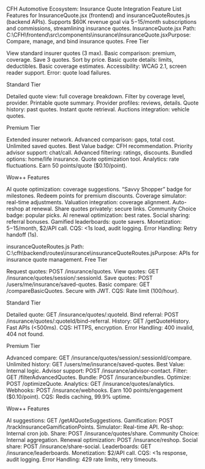CFH Automotive Ecosystem: Insurance Quote Integration Feature List
Features for InsuranceQuote.jsx (frontend) and insuranceQuoteRoutes.js (backend APIs). Supports $60K revenue goal via $5-$15/month subscriptions and commissions, streamlining insurance quotes.
InsuranceQuote.jsx
Path: C:\CFH\frontend\src\components\insurance\InsuranceQuote.jsxPurpose: Compare, manage, and bind insurance quotes.
Free Tier

View standard insurer quotes (3 max).
Basic comparison: premium, coverage.
Save 3 quotes.
Sort by price.
Basic quote details: limits, deductibles.
Basic coverage estimates.
Accessibility: WCAG 2.1, screen reader support.
Error: quote load failures.

Standard Tier

Detailed quote view: full coverage breakdown.
Filter by coverage level, provider.
Printable quote summary.
Provider profiles: reviews, details.
Quote history: past quotes.
Instant quote retrieval.
Auctions integration: vehicle quotes.

Premium Tier

Extended insurer network.
Advanced comparison: gaps, total cost.
Unlimited saved quotes.
Best Value badge: CFH recommendation.
Priority advisor support: chat/call.
Advanced filtering: ratings, discounts.
Bundled options: home/life insurance.
Quote optimization tool.
Analytics: rate fluctuations.
Earn 50 points/quote ($0.10/point).

Wow++ Features

AI quote optimization: coverage suggestions.
“Savvy Shopper” badge for milestones.
Redeem points for premium discounts.
Coverage simulator: real-time adjustments.
Valuation integration: coverage alignment.
Auto-reshop at renewal.
Share quotes privately: secure links.
Community Choice badge: popular picks.
AI renewal optimization: best rates.
Social sharing: referral bonuses.
Gamified leaderboards: quote savers.
Monetization: $5-$15/month, $2/API call.
CQS: <1s load, audit logging.
Error Handling: Retry handoff (1s).

insuranceQuoteRoutes.js
Path: C:\cfh\backend\routes\insurance\insuranceQuoteRoutes.jsPurpose: APIs for insurance quote management.
Free Tier

Request quotes: POST /insurance/quotes.
View quotes: GET /insurance/quotes/session/:sessionId.
Save quotes: POST /users/me/insurance/saved-quotes.
Basic compare: GET /compareBasicQuotes.
Secure with JWT.
CQS: Rate limit (100/hour).

Standard Tier

Detailed quote: GET /insurance/quotes/:quoteId.
Bind referral: POST /insurance/quotes/:quoteId/bind-referral.
History: GET /getQuoteHistory.
Fast APIs (<500ms).
CQS: HTTPS, encryption.
Error Handling: 400 invalid, 404 not found.

Premium Tier

Advanced compare: GET /insurance/quotes/session/:sessionId/compare.
Unlimited history: GET /users/me/insurance/saved-quotes.
Best Value: Internal logic.
Advisor support: POST /insurance/advisor-contact.
Filter: GET /filterAdvancedQuotes.
Bundle: POST /insurance/bundles.
Optimize: POST /optimizeQuote.
Analytics: GET /insurance/quotes/analytics.
Webhooks: POST /insurance/webhooks.
Earn 100 points/engagement ($0.10/point).
CQS: Redis caching, 99.9% uptime.

Wow++ Features

AI suggestions: GET /getAIQuoteSuggestions.
Gamification: POST /trackInsuranceGamificationPoints.
Simulator: Real-time API.
Re-shop: Internal cron job.
Share: POST /insurance/quotes/share.
Community Choice: Internal aggregation.
Renewal optimization: POST /insurance/reshop.
Social share: POST /insurance/share-social.
Leaderboards: GET /insurance/leaderboards.
Monetization: $2/API call.
CQS: <1s response, audit logging.
Error Handling: 429 rate limits, retry timeouts.

